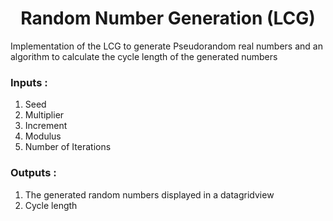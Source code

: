 <h1 align = "center">Random Number Generation (LCG)</h1>
 Implementation of the LCG to generate Pseudorandom real numbers and an algorithm to calculate the cycle length of the generated numbers
</br>


<h3>Inputs :</h3>

<ol start = "1">
<li >Seed</li >
<li >Multiplier</li >
<li >Increment</li >
<li >Modulus</li >
<li >Number of Iterations</li>
</ol>


<h3>Outputs : </h3>
<ol start = "1">
 <li >The generated random numbers displayed in a datagridview</li>
 <li>Cycle length</li>
</ol>
